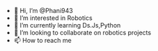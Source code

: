 - 👋 Hi, I’m @Phani943
- 👀 I’m interested in Robotics
- 🌱 I’m currently learning Ds.Js,Python
- 💞️ I’m looking to collaborate on robotics projects
- 📫 How to reach me

<!---
Phani943/Phani943 is a ✨ special ✨ repository because its `README.md` (this file) appears on your GitHub profile.
You can click the Preview link to take a look at your changes.
--->
